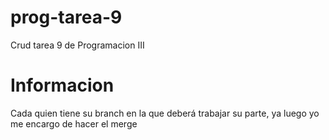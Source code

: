 # prog-tarea-9
Crud tarea 9 de Programacion III

# Informacion

Cada quien tiene su branch en la que deberá trabajar su parte, ya luego yo me encargo de hacer el merge
